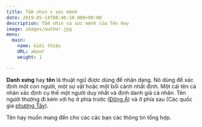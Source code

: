 ```yaml
---
title: Tầm nhìn v sức mệnh
date: 2019-05-14T08:46:10.000+00:00
description: Tầm nhìn và sức mệnh của Tên Hay
image: images/author.jpg
menu:
  main:
    name: Giới thiệu
    URL: about
    weight: 1

---
```

**Danh xưng** hay **tên** là thuật ngữ được dùng để nhận dạng. Nó dùng để xác định một con người, một sự vật hoặc một bối cảnh nhất định. Một cái tên cá nhân xác định cụ thể một người duy nhất và định danh giá cá nhân. Tên người thường đi kèm với họ ở phía trước ([Đông Á](https://vi.wikipedia.org/wiki/%C4%90%C3%B4ng_%C3%81 "Đông Á")) và ở phía sau (Các quốc gia [phương Tây](https://vi.wikipedia.org/wiki/Ph%C6%B0%C6%A1ng_T%C3%A2y "Phương Tây")).

Tên hay muốn mang đến cho các các bạn các thông tin tổng hợp. 